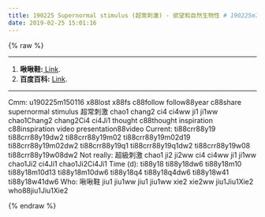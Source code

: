 ```yaml
---
title: 190225 Supernormal stimulus (超常刺激) - 欲望和自然生物性 # 190225m150116
date: 2019-02-25 15:01:16
---
```

{% raw %}

<!-- more -->
<hr>

<ol>
<li><strong>啾啾鞋:</strong><a href="https://youtu.be/UI0mxEyqz0w"> Link</a>.</li>
<li><strong>百度百科:</strong> <a href="https://baike.baidu.com/item/%E8%B6%85%E5%B8%B8%E5%88%BA%E6%BF%80">Link</a>.</li>
</ol>

<hr>

<div class="facetList">
Cmm: u190225m150116 x88lost x88fs c88follow follow88year c88share supernormal stimulus 超常刺激 chao1 chang2 ci4 ci4ww ji1 ji1ww chao1Chang2 chang2Ci4 ci4Ji1 thought c88thought inspiration c88inspiration video presentation88video
Current: ti88crr88y19 ti88crr88y19dw2 ti88crr88y19m02 ti88crr88y19m02d19 ti88crr88y19m02dw2 ti88crr88y19q1 ti88crr88y19q1dw2 ti88crr88y19w08 ti88crr88y19w08dw2
Not really: 超級刺激 chao1 ji2 ji2ww ci4 ci4ww ji1 ji1ww chao1Ji2 ci4Ji1 chao1Ji2Ci4Ji1
Time (d): ti88y18 ti88y18dw6 ti88y18m10 ti88y18m10d13 ti88y18m10dw6 ti88y18q4 ti88y18q4dw6 ti88y18w41 ti88y18w41dw6
Who: 啾啾鞋 jiu1 jiu1ww jiu1 jiu1ww xie2 xie2ww jiu1Jiu1Xie2 who88jiu1Jiu1Xie2
</div>

{% endraw %}
